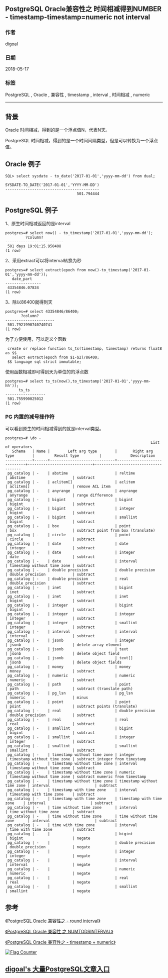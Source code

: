 ## PostgreSQL Oracle兼容性之 时间相减得到NUMBER - timestamp-timestamp=numeric not interval  
                                                           
### 作者                                                           
digoal                                                           
                                                           
### 日期                                                           
2018-05-17                                                         
                                                           
### 标签                                                           
PostgreSQL , Oracle , 兼容性 , timestamp , interval , 时间相减 , numeric      
                                                           
----                                                           
                                                           
## 背景       
Oracle 时间相减，得到的是一个浮点值N，代表N天。  
  
PostgreSQL 时间相减，得到的是一个时间间隔类型，但是可以转换为一个浮点值。  
  
## Oracle 例子  
  
```  
SQL> select sysdate - to_date('2017-01-01','yyyy-mm-dd') from dual;  
  
SYSDATE-TO_DATE('2017-01-01','YYYY-MM-DD')  
------------------------------------------  
                                501.794444  
```  
  
## PostgreSQL 例子  
  
1、原生时间相减返回的是interval  
  
```  
postgres=# select now() - to_timestamp('2017-01-01','yyyy-mm-dd');  
         ?column?           
--------------------------  
 501 days 19:01:15.950408  
(1 row)  
```  
  
2、采用extract可以将interval转换为秒  
  
```  
postgres=# select extract(epoch from now()-to_timestamp('2017-01-01','yyyy-mm-dd'));  
   date_part      
----------------  
 43354846.07834  
(1 row)  
```  
  
3、除以86400就得到天  
  
```  
postgres=# select 43354846/86400;  
       ?column?         
----------------------  
 501.7921990740740741  
(1 row)  
```  
  
为了方便使用，可以定义个函数  
  
```  
 create or replace function ts_ts(timestamp, timestamp) returns float8 as $$  
   select extract(epoch from $1-$2)/86400;  
 $$ language sql strict immutable;  
```  
  
使用函数相减即可得到天为单位的的浮点数  
  
```  
postgres=# select ts_ts(now(),to_timestamp('2017-01-01','yyyy-mm-hh'));  
      ts_ts         
------------------  
 501.755990025012  
(1 row)  
```  
  
### PG 内置的减号操作符  
可以看到原生的时间相减得到的就是interval类型。  
  
```  
postgres=# \do -  
                                                                 List of operators  
   Schema   | Name |        Left arg type        |       Right arg type        |         Result type         |             Description               
------------+------+-----------------------------+-----------------------------+-----------------------------+-------------------------------------  
 pg_catalog | -    | abstime                     | reltime                     | abstime                     | subtract  
 pg_catalog | -    | aclitem[]                   | aclitem                     | aclitem[]                   | remove ACL item  
 pg_catalog | -    | anyrange                    | anyrange                    | anyrange                    | range difference  
 pg_catalog | -    | bigint                      | bigint                      | bigint                      | subtract  
 pg_catalog | -    | bigint                      | integer                     | bigint                      | subtract  
 pg_catalog | -    | bigint                      | smallint                    | bigint                      | subtract  
 pg_catalog | -    | box                         | point                       | box                         | subtract point from box (translate)  
 pg_catalog | -    | circle                      | point                       | circle                      | subtract  
 pg_catalog | -    | date                        | date                        | integer                     | subtract  
 pg_catalog | -    | date                        | integer                     | date                        | subtract  
 pg_catalog | -    | date                        | interval                    | timestamp without time zone | subtract  
 pg_catalog | -    | double precision            | double precision            | double precision            | subtract  
 pg_catalog | -    | double precision            | real                        | double precision            | subtract  
 pg_catalog | -    | inet                        | bigint                      | inet                        | subtract  
 pg_catalog | -    | inet                        | inet                        | bigint                      | subtract  
 pg_catalog | -    | integer                     | bigint                      | bigint                      | subtract  
 pg_catalog | -    | integer                     | integer                     | integer                     | subtract  
 pg_catalog | -    | integer                     | smallint                    | integer                     | subtract  
 pg_catalog | -    | interval                    | interval                    | interval                    | subtract  
 pg_catalog | -    | jsonb                       | integer                     | jsonb                       | delete array element  
 pg_catalog | -    | jsonb                       | text                        | jsonb                       | delete object field  
 pg_catalog | -    | jsonb                       | text[]                      | jsonb                       | delete object fields  
 pg_catalog | -    | money                       | money                       | money                       | subtract  
 pg_catalog | -    | numeric                     | numeric                     | numeric                     | subtract  
 pg_catalog | -    | path                        | point                       | path                        | subtract (translate path)  
 pg_catalog | -    | pg_lsn                      | pg_lsn                      | numeric                     | minus  
 pg_catalog | -    | point                       | point                       | point                       | subtract points (translate)  
 pg_catalog | -    | real                        | double precision            | double precision            | subtract  
 pg_catalog | -    | real                        | real                        | real                        | subtract  
 pg_catalog | -    | smallint                    | bigint                      | bigint                      | subtract  
 pg_catalog | -    | smallint                    | integer                     | integer                     | subtract  
 pg_catalog | -    | smallint                    | smallint                    | smallint                    | subtract  
 pg_catalog | -    | timestamp without time zone | integer                     | timestamp without time zone | subtract integer from timestamp  
 pg_catalog | -    | timestamp without time zone | interval                    | timestamp without time zone | subtract  
 pg_catalog | -    | timestamp without time zone | numeric                     | timestamp without time zone | subtract numeric from timestamp  
 pg_catalog | -    | timestamp without time zone | timestamp without time zone | interval                    | subtract  
 pg_catalog | -    | timestamp with time zone    | interval                    | timestamp with time zone    | subtract  
 pg_catalog | -    | timestamp with time zone    | timestamp with time zone    | interval                    | subtract  
 pg_catalog | -    | time without time zone      | interval                    | time without time zone      | subtract  
 pg_catalog | -    | time without time zone      | time without time zone      | interval                    | subtract  
 pg_catalog | -    | time with time zone         | interval                    | time with time zone         | subtract  
 pg_catalog | -    |                             | bigint                      | bigint                      | negate  
 pg_catalog | -    |                             | double precision            | double precision            | negate  
 pg_catalog | -    |                             | integer                     | integer                     | negate  
 pg_catalog | -    |                             | interval                    | interval                    | negate  
 pg_catalog | -    |                             | numeric                     | numeric                     | negate  
 pg_catalog | -    |                             | real                        | real                        | negate  
 pg_catalog | -    |                             | smallint                    | smallint                    | negate  
```  
  
## 参考  
  
[《PostgreSQL Oracle 兼容性之 - round interval》](../201804/20180417_03.md)    
  
[《PostgreSQL Oracle 兼容性 之 NUMTODSINTERVAL》](../201709/20170926_01.md)    
  
[《PostgreSQL Oracle 兼容性之 - timestamp + numeric》](../201710/20171024_04.md)      
  
<a rel="nofollow" href="http://info.flagcounter.com/h9V1"  ><img src="http://s03.flagcounter.com/count/h9V1/bg_FFFFFF/txt_000000/border_CCCCCC/columns_2/maxflags_12/viewers_0/labels_0/pageviews_0/flags_0/"  alt="Flag Counter"  border="0"  ></a>  
  
  
  
  
  
  
## [digoal's 大量PostgreSQL文章入口](https://github.com/digoal/blog/blob/master/README.md "22709685feb7cab07d30f30387f0a9ae")
  
